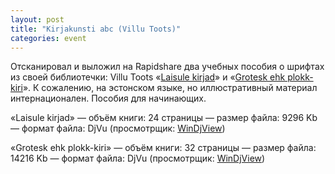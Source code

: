 ```yaml
---
layout: post
title: "Kirjakunsti abc (Villu Toots)"
categories: event
---
```

Отсканировал и выложил на Rapidshare два учебных пособия о шрифтах из своей библиотечки: Villu Toots «[Laisule kirjad](#)» и «[Grotesk ehk plokk-kiri](#)». К сожалению, на эстонском языке, но иллюстративный материал интернационален. Пособия для начинающих.

«Laisule kirjad»
— объём книги: 24 страницы
— размер файла: 9296 Kb
— формат файла: DjVu (просмотрщик: [WinDjView](https://windjview.sourceforge.net/))

«Grotesk ehk plokk-kiri»
— объём книги: 32 страницы
— размер файла: 14216 Kb
— формат файла: DjVu (просмотрщик: [WinDjView](https://windjview.sourceforge.net/))
